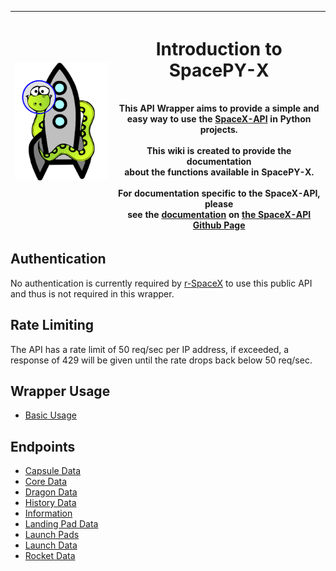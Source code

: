 | <img src="https://raw.githubusercontent.com/alshapton/SpacePY-X/master/pyrocket.png" width="200"/> | <h1><b>Introduction to SpacePY-X<b></h1>  <br>This API Wrapper aims to provide a simple and<br>easy way to use the [SpaceX-API](https://github.com/r-spacex/SpaceX-API) in Python projects.<br><br>This wiki is created to provide the documentation<br>about the functions available in SpacePY-X. <br><br>For documentation specific to the SpaceX-API, please <br>see the [documentation](https://github.com/r-spacex/SpaceX-API/wiki) on [the SpaceX-API Github Page](https://github.com/r-spacex/SpaceX-API/) |
|:----------------------------------------------------------------------------------------:|-------------------------------------------------------------------------------------------------------------------------------------------------------------------------------------------------------------------------------------------------------------------------------------------------------------------------------------------------------------------------------------------------------------------------------------------------------------------------------------------|

## Authentication
No authentication is currently required by [r-SpaceX](https://github.com/r-spacex) to use this public API and thus is not required in this wrapper.

## Rate Limiting
The API has a rate limit of 50 req/sec per IP address, if exceeded, a response of 429 will be given until the rate drops back below 50 req/sec.

## Wrapper Usage
* [Basic Usage](Basic-Usage)

## Endpoints
* [Capsule Data](Capsules.md)
* [Core Data](Cores.md)
* [Dragon Data](Dragons.md)
* [History Data](History-Information.md)
* [Information](Information.md)
* [Landing Pad Data](Landing-Pads.md)
* [Launch Pads](Launch-Pads.md)
* [Launch Data](Launches.md)
* [Rocket Data](Rockets.md)